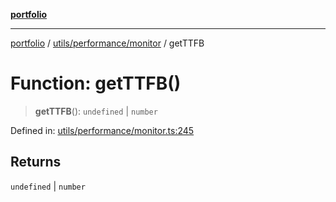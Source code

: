 [**portfolio**](../../../../README.md)

***

[portfolio](../../../../modules.md) / [utils/performance/monitor](../README.md) / getTTFB

# Function: getTTFB()

> **getTTFB**(): `undefined` \| `number`

Defined in: [utils/performance/monitor.ts:245](https://github.com/tnorlund/Portfolio/blob/437fe00efc941ed8be13df6a018e88fea4186998/portfolio/utils/performance/monitor.ts#L245)

## Returns

`undefined` \| `number`
